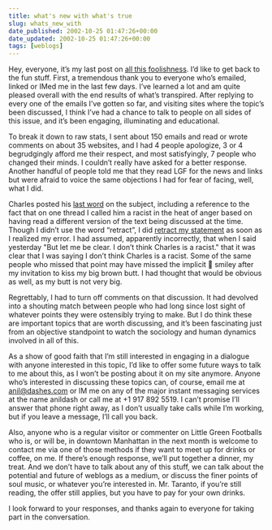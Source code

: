 ```yaml
---
title: what's new with what's true
slug: whats_new_with
date_published: 2002-10-25 01:47:26+00:00
date_updated: 2002-10-25 01:47:26+00:00
tags: [weblogs]
---
```

Hey, everyone, it’s my last post on [all this foolishness](/index.php?archives/003738.php). I’d like to get back to the fun stuff. First, a tremendous thank you to everyone who’s emailed, linked or IMed me in the last few days. I’ve learned a lot and am quite pleased overall with the end results of what’s transpired. After replying to every one of the emails I’ve gotten so far, and visiting sites where the topic’s been discussed, I think I’ve had a chance to talk to people on all sides of this issue, and it’s been engaging, illuminating and educational.

To break it down to raw stats, I sent about 150 emails and read or wrote comments on about 35 websites, and I had 4 people apologize, 3 or 4 begrudgingly afford me their respect, and most satisfyingly, 7 people who changed their minds. I couldn’t really have asked for a better response. Another handful of people told me that they read LGF for the news and links but were afraid to voice the same objections I had for fear of facing, well, what I did.

Charles posted his [last word](http://littlegreenfootballs.com/weblog/?entry=4510) on the subject, including a reference to the fact that on one thread I called him a racist in the heat of anger based on having read a different version of the text being discussed at the time. Though I didn’t use the word “retract”, I did [retract my statement](http://littlegreenfootballs.com/weblog/?entry=4166#c0100) as soon as I realized my error. I had assumed, apparently incorrectly, that when I said yesterday "But let me be clear. I don’t think Charles is a racist." that it was clear that I was saying I don’t think Charles is a racist. Some of the same people who missed that point may have missed the implicit 🙂 smiley after my invitation to kiss my big brown butt. I had thought that would be obvious as well, as my butt is not very big.

Regrettably, I had to turn off comments on that discussion. It had devolved into a shouting match between people who had long since lost sight of whatever points they were ostensibly trying to make. But I do think these are important topics that are worth discussing, and it’s been fascinating just from an objective standpoint to watch the sociology and human dynamics involved in all of this.

As a show of good faith that I’m still interested in engaging in a dialogue with anyone interested in this topic, I’d like to offer some future ways to talk to me about this, as I won’t be posting about it on my site anymore. Anyone who’s interested in discussing these topics can, of course, email me at [anil@dashes.com](mailto:anil@dashes.com) or IM me on any of the major instant messaging services at the name anildash or call me at +1 917 892 5519. I can’t promise I’ll answer that phone right away, as I don’t usually take calls while I’m working, but if you leave a message, I’ll call you back.

Also, anyone who is a regular visitor or commenter on Little Green Footballs who is, or will be, in downtown Manhattan in the next month is welcome to contact me via one of those methods if they want to meet up for drinks or coffee, on me. If there’s enough response, we’ll put together a dinner, my treat. And we don’t have to talk about any of this stuff, we can talk about the potential and future of weblogs as a medium, or discuss the finer points of soul music, or whatever you’re interested in. Mr. Taranto, if you’re still reading, the offer still applies, but you have to pay for your own drinks.

I look forward to your responses, and thanks again to everyone for taking part in the conversation.
